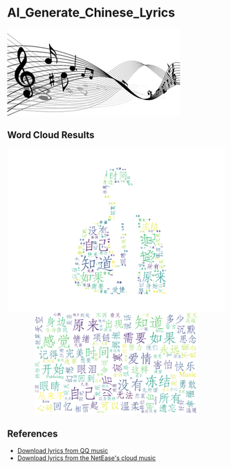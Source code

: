 # AI_Generate_Chinese_Lyrics
<img src="music.jpg"/>


## Word Cloud Results
<img src="word_cloud_results/WordCloudDefautColors2.png"/>
<div align=center><img width="75%" height="75%" src="word_cloud_results/WordCloudDefautColors.png"/></div>

## References
* [Download lyrics from QQ music](https://github.com/qwertyyb/lyricswordcloud)
* [Download lyrics from the NetEase's cloud music](https://github.com/2niuhe/lyrics_wordcloud)
